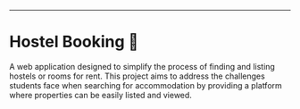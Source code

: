 
---

# Hostel Booking 🏨

A web application designed to simplify the process of finding and listing hostels or rooms for rent. This project aims to address the challenges students face when searching for accommodation by providing a platform where properties can be easily listed and viewed.
